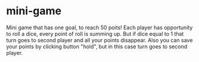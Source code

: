 # mini-game
Mini game that has one goal, to reach 50 poits!
Each player has opportunity to roll a dice, every point of roll is summing up. But if dice equal to 1 that turn goes to second player and all your points disappear. Also you can save your points by clicking button "hold", but in this case turn goes to second player.
